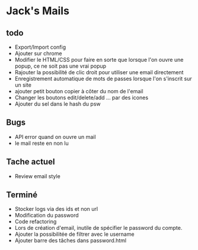 # Jack's Mails

## todo

- Export/Import config
- Ajouter sur chrome
- Modifier le HTML/CSS pour faire en sorte que lorsque l'on ouvre une popup, ce ne soit pas une vrai popup
- Rajouter la possibilité de clic droit pour utiliser une email directement
- Enregistrement automatique de mots de passes lorsque l'on s'inscrit sur un site
- ajouter petit bouton copier à côter du nom de l'email
- Changer les boutons edit/delete/add ... par des icones
- Ajouter du sel dans le hash du psw


## Bugs 
- API error quand on ouvre un mail
- le mail reste en non lu


## Tache actuel
- Review email style


## Terminé
- Stocker logs via des ids et non url 
- Modification du password 
- Code refactoring 
- Lors de création d'email, inutile de spécifier le password du compte.
- Ajouter la possibilitée de filtrer avec le username
- Ajouter barre des tâches dans password.html

